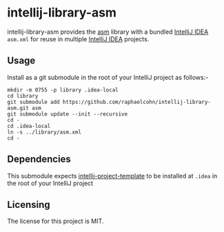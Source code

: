 # intellij-library-asm

intellij-library-asm provides the [asm] library with a bundled [IntelliJ IDEA] `asm.xml` for reuse in multiple [IntelliJ IDEA] projects.


## Usage

Install as a git submodule in the root of your IntelliJ project as follows:-

	mkdir -m 0755 -p library .idea-local
	cd library
	git submodule add https://github.com/raphaelcohn/intellij-library-asm.git asm
	git submodule update --init --recursive
	cd -
	cd .idea-local
	ln -s ../library/asm.xml
	cd -


## Dependencies

This submodule expects [intellij-project-template] to be installed at `.idea` in the root of your IntelliJ project


## Licensing

The license for this project is MIT.


[IntelliJ IDEA]: https://www.jetbrains.com/idea/ "IntelliJ IDEA home page"
[intellij-project-template]: https://github.com/raphaelcohn/intellij-project-template.git: "intellij-project-template home page"
[asm]: http://asm.ow2.org/ "asm home page"
